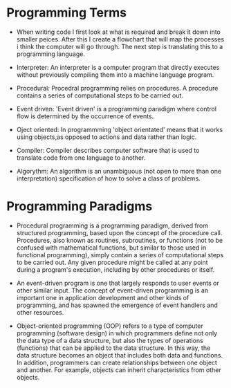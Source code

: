 # Programming Terms

- When writing code I first look at what is required and break it down into smaller peices. After this I create a flowchart that will map the processes i think the computer will go through. The next step is translating this to a programming language.

- Interpreter: An interpreter is a computer program that directly executes without previously compiling them into a machine language program.

- Procedural: Procedral programming relies on procedures. A procedure contains a series of computational steps to be carried out.

- Event driven: 'Event driven' is a programming paradigm where control flow is determined by the occurrence of events.

- Oject oriented: In programmming 'object orientated' means that it works using objects,as opposed to actions and data rather than logic.

- Compiler: Compiler describes computer software that is used to translate code from one language to another.

- Algorythm: An algorithm is an unambiguous (not open to more than one interpretation) specification of how to solve a class of problems.

# Programming Paradigms

- Procedural programming is a programming paradigm, derived from structured programming, based upon the concept of the procedure call. Procedures, also known as routines, subroutines, or functions (not to be confused with mathematical functions, but similar to those used in functional programming), simply contain a series of computational steps to be carried out. Any given procedure might be called at any point during a program's execution, including by other procedures or itself.

- An event-driven program is one that largely responds to user events or other similar input. The concept of event-driven programming is an important one in application development and other kinds of programming, and has spawned the emergence of event handlers and other resources.

- Object-oriented programming (OOP) refers to a type of computer programming (software design) in which programmers define not only the data type of a data structure, but also the types of operations (functions) that can be applied to the data structure.
In this way, the data structure becomes an object that includes both data and functions. In addition, programmers can create relationships between one object and another. For example, objects can inherit characteristics from other objects.

